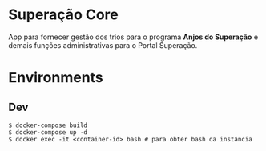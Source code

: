 # Superação Core

App para fornecer gestão dos trios para o programa **Anjos do Superação** e
demais funções administrativas para o Portal Superação.

# Environments

## Dev

```
$ docker-compose build
$ docker-compose up -d
$ docker exec -it <container-id> bash # para obter bash da instância
```
